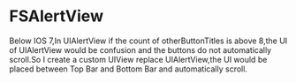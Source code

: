 FSAlertView
===========

Below IOS 7,In UIAlertView if the count of otherButtonTitles is above 8,the UI of UIAlertView would be confusion and the buttons do not automatically scroll.So I create a custom UIView replace UIAlertView,the UI would be placed between Top Bar and Bottom Bar and automatically scroll.

